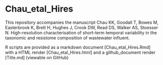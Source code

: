 # Chau_etal_Hires

This repository accompanies the manuscript Chau KK, Goodall T, Bowes M, Easterbrook K, Brett H, Hughes J, Crook DW, Read DS, Walker AS, Stoesser N. High-resolution characterisation of short-term temporal variability in the taxonomic and resistome composition of wastewater influent.

R scripts are provided as a markdown document [Chau_etal_Hires.Rmd] with a HTML render [Chau_etal_Hires.html] and a github_document render [Title.md] (viewable on GitHub)



 
